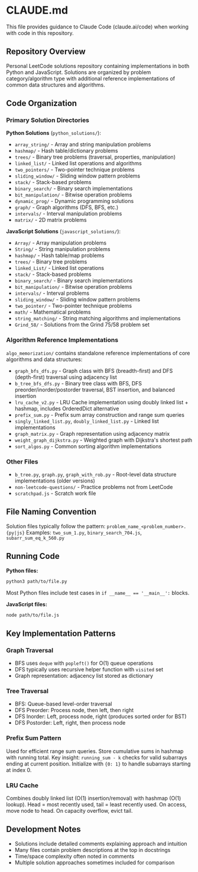 # CLAUDE.md

This file provides guidance to Claude Code (claude.ai/code) when working with code in this repository.

## Repository Overview

Personal LeetCode solutions repository containing implementations in both Python and JavaScript. Solutions are organized by problem category/algorithm type with additional reference implementations of common data structures and algorithms.

## Code Organization

### Primary Solution Directories

**Python Solutions** (`python_solutions/`):
- `array_string/` - Array and string manipulation problems
- `hashmap/` - Hash table/dictionary problems
- `trees/` - Binary tree problems (traversal, properties, manipulation)
- `linked_list/` - Linked list operations and algorithms
- `two_pointers/` - Two-pointer technique problems
- `sliding_window/` - Sliding window pattern problems
- `stack/` - Stack-based problems
- `binary_search/` - Binary search implementations
- `bit_manipulation/` - Bitwise operation problems
- `dynamic_prog/` - Dynamic programming solutions
- `graph/` - Graph algorithms (DFS, BFS, etc.)
- `intervals/` - Interval manipulation problems
- `matrix/` - 2D matrix problems

**JavaScript Solutions** (`javascript_solutions/`):
- `Array/` - Array manipulation problems
- `String/` - String manipulation problems
- `hashmap/` - Hash table/map problems
- `trees/` - Binary tree problems
- `linked_List/` - Linked list operations
- `stack/` - Stack-based problems
- `binary_search/` - Binary search implementations
- `bit_manipulation/` - Bitwise operation problems
- `intervals/` - Interval problems
- `sliding_window/` - Sliding window pattern problems
- `two_pointer/` - Two-pointer technique problems
- `math/` - Mathematical problems
- `string_matching/` - String matching algorithms and implementations
- `Grind_58/` - Solutions from the Grind 75/58 problem set

### Algorithm Reference Implementations

`algo_memorization/` contains standalone reference implementations of core algorithms and data structures:
- `graph_bfs_dfs.py` - Graph class with BFS (breadth-first) and DFS (depth-first) traversal using adjacency list
- `b_tree_bfs_dfs.py` - Binary tree class with BFS, DFS preorder/inorder/postorder traversal, BST insertion, and balanced insertion
- `lru_cache_v2.py` - LRU Cache implementation using doubly linked list + hashmap, includes OrderedDict alternative
- `prefix_sum.py` - Prefix sum array construction and range sum queries
- `singly_linked_list.py`, `doubly_linked_list.py` - Linked list implementations
- `graph_matrix.py` - Graph representation using adjacency matrix
- `weight_graph_dijkstra.py` - Weighted graph with Dijkstra's shortest path
- `sort_algos.py` - Common sorting algorithm implementations

### Other Files

- `b_tree.py`, `graph.py`, `graph_with_rob.py` - Root-level data structure implementations (older versions)
- `non-leetcode-questions/` - Practice problems not from LeetCode
- `scratchpad.js` - Scratch work file

## File Naming Convention

Solution files typically follow the pattern: `problem_name_<problem_number>.{py|js}`
Examples: `two_sum_1.py`, `binary_search_704.js`, `subarr_sum_eq_k_560.py`

## Running Code

**Python files:**
```bash
python3 path/to/file.py
```

Most Python files include test cases in `if __name__ == '__main__':` blocks.

**JavaScript files:**
```bash
node path/to/file.js
```

## Key Implementation Patterns

### Graph Traversal
- BFS uses `deque` with `popleft()` for O(1) queue operations
- DFS typically uses recursive helper function with `visited` set
- Graph representation: adjacency list stored as dictionary

### Tree Traversal
- BFS: Queue-based level-order traversal
- DFS Preorder: Process node, then left, then right
- DFS Inorder: Left, process node, right (produces sorted order for BST)
- DFS Postorder: Left, right, then process node

### Prefix Sum Pattern
Used for efficient range sum queries. Store cumulative sums in hashmap with running total. Key insight: `running_sum - k` checks for valid subarrays ending at current position. Initialize with `{0: 1}` to handle subarrays starting at index 0.

### LRU Cache
Combines doubly linked list (O(1) insertion/removal) with hashmap (O(1) lookup). Head = most recently used, tail = least recently used. On access, move node to head. On capacity overflow, evict tail.

## Development Notes

- Solutions include detailed comments explaining approach and intuition
- Many files contain problem descriptions at the top in docstrings
- Time/space complexity often noted in comments
- Multiple solution approaches sometimes included for comparison